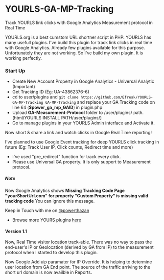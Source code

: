 YOURLS-GA-MP-Tracking
====================

Track YOURLS link clicks with Google Analytics Measurement protocol in Real Time

YOURLS.org is a best cumstom URL shortner script in PHP. YOURLS has many usefull plugins. I've build this plugin for track link clicks in real time with Google Analytics. Already few plugins available for this purpose. Unfortunately  they are not working. So I've build my own plugin. It is working perfectly. 

<h3>Start Up</h3>

* Create New Account Property in Google Analytics - Universal Analytic (Important)
* Get Tracking ID (Eg: UA-43862376-6)
* cd to user/plugins and `git clone https://github.com/Efreak/YOURLS-GA-MP-Tracking GA-MP-Tracking` and replace your GA Tracking code on line 64 (<b>$power_ga_mp_GAID</b>) in plugin.php
* Upload <b>GA-Measurement-Protocol</b> folder to /user/plugins/ path. (html/YOURLS INSTALL PATH/user/plugins/)
* Go to manage plugins in your YOURLS Admin interface and Activate it.

Now short &amp; share a link and watch clicks in Google Real Time reporting!

I've planned to use Google Event tracking for deep YOURLS click tracking in future (Eg: Track User IP, Click counts, Redirect time and more)

* I've used "pre_redirect" function for track every click.
* Please use Universal GA property. It is only support to Measurement protocol.

<h5>Note</h5>
Now Google Analytics shows  <b>Missing Tracking Code Page "yourShortUrl.com" for property "Custom Property" is missing valid tracking code</b> You can ignore this message. 

Keep in Touch with me on [@powerthazan](https://twitter.com/powerthazan)

* Browse more YOURS plugins [here](https://github.com/YOURLS/YOURLS/wiki/Plugin-List)

<h4>Version 1.1</h4>
Now, Real Time visitor location track-able.
There was no way to pass the end-user's IP or Geolocation (derived by GA from IP) to  the measurement protocol when I started to develop this plugin.


Now Google Add uip paramater for IP Override. It is helping to determine user location from GA End point. The source of the traffic arriving to the short url domain is now availble in Reports.
